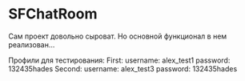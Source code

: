 # SFChatRoom

Сам проект довольно сыроват. Но основной функционал в нем реализован...

Профили для тестирования:
First:
  username: alex_test1
  password: 132435hades
Second:
  username: alex_test3
  password: 132435hades
